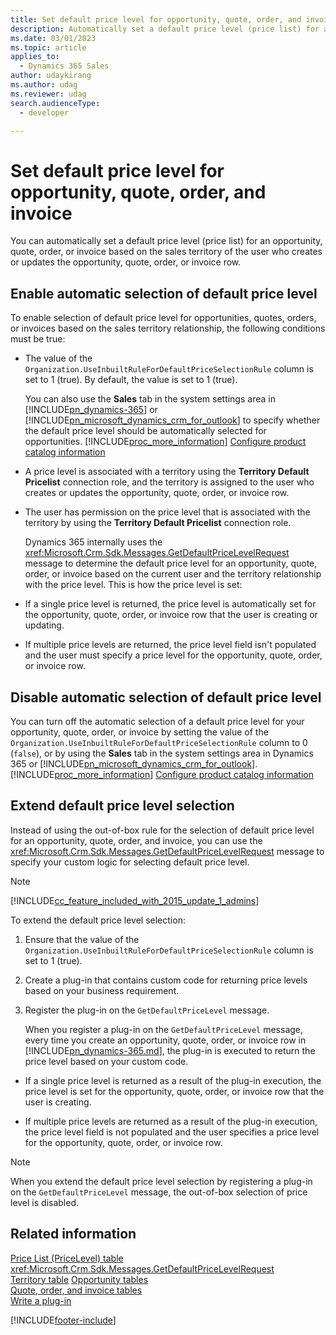 ```yaml
---
title: Set default price level for opportunity, quote, order, and invoice (Dynamics 365 Sales)
description: Automatically set a default price level (price list) for an opportunity, quote, order, or invoice based on the sales territory of the user who creates or updates that table.
ms.date: 03/01/2023
ms.topic: article
applies_to: 
  - Dynamics 365 Sales
author: udaykirang
ms.author: udag
ms.reviewer: udag
search.audienceType: 
  - developer

---
```

# Set default price level for opportunity, quote, order, and invoice

You can automatically set a default price level (price list) for an opportunity, quote, order, or invoice based on the sales territory of the user who creates or updates the opportunity, quote, order, or invoice row.  
  
<a name="Enable"></a>

## Enable automatic selection of default price level

 To enable selection of default price level for opportunities, quotes, orders, or invoices based on the sales territory relationship, the following conditions must be true:  
  
- The value of the `Organization.UseInbuiltRuleForDefaultPriceSelectionRule` column is set to 1 (true). By default, the value is set to 1 (true).  
  
   You can also use the **Sales** tab in the system settings area in [!INCLUDE[pn_dynamics-365](../../includes/pn-dynamics-365.md)] or [!INCLUDE[pn_microsoft_dynamics_crm_for_outlook](../../includes/pn-microsoft-dynamics-crm-for-outlook.md)] to specify whether the default price level should be automatically selected for opportunities. [!INCLUDE[proc_more_information](../../includes/proc-more-information.md)] [Configure product catalog information](/previous-versions/dynamicscrm-2016/administering-dynamics-365/dn832125(v=crm.8))  
  
- A price level is associated with a territory using the **Territory Default Pricelist** connection role, and the territory is assigned to the user who creates or updates the opportunity, quote, order, or invoice row.  
  
- The user has permission on the price level that is associated with the territory by using the **Territory Default Pricelist** connection role.  
  
  Dynamics 365 internally uses the <xref:Microsoft.Crm.Sdk.Messages.GetDefaultPriceLevelRequest> message to determine the default price level for an opportunity, quote, order, or invoice based on the current user and the territory relationship with the price level. This is how the price level is set:  
  
- If a single price level is returned, the price level is automatically set for the opportunity, quote, order, or invoice row that the user is creating or updating.  
  
- If multiple price levels are returned, the price level field isn't populated and the user must specify a price level for the opportunity, quote, order, or invoice row.  
  
<a name="Disable"></a>

## Disable automatic selection of default price level

You can turn off the automatic selection of a default price level for your opportunity, quote, order, or invoice by setting the value of the `Organization.UseInbuiltRuleForDefaultPriceSelectionRule` column to 0 (`false`), or by using the **Sales** tab in the system settings area in Dynamics 365 or [!INCLUDE[pn_microsoft_dynamics_crm_for_outlook](../../includes/pn-microsoft-dynamics-crm-for-outlook.md)]. [!INCLUDE[proc_more_information](../../includes/proc-more-information.md)] [Configure product catalog information](/previous-versions/dynamicscrm-2016/administering-dynamics-365/dn832125(v=crm.8))  
  
<a name="Extend"></a>

## Extend default price level selection

Instead of using the out-of-box rule for the selection of default price level for an opportunity, quote, order, and invoice, you can use the <xref:Microsoft.Crm.Sdk.Messages.GetDefaultPriceLevelRequest> message to specify your custom logic for selecting default price level.  
  
> [!NOTE]
> [!INCLUDE[cc_feature_included_with_2015_update_1_admins](../../includes/cc-feature-included-with-2015-update-1-admins.md)]  
  
 To extend the default price level selection:  
  
1. Ensure that the value of the `Organization.UseInbuiltRuleForDefaultPriceSelectionRule` column is set to 1 (true).  
  
2. Create a plug-in that contains custom code for returning price levels based on your business requirement.  
  
3. Register the plug-in on the `GetDefaultPriceLevel` message.  
  
   When you register a plug-in on the `GetDefaultPriceLevel` message, every time you create an opportunity, quote, order, or invoice row in [!INCLUDE[pn_dynamics-365.md](../../includes/pn-dynamics-365.md)], the plug-in is executed to return the price level based on your custom code.  
  
-   If a single price level is returned as a result of the plug-in execution, the price level is set for the opportunity, quote, order, or invoice row that the user is creating.  
  
-   If multiple price levels are returned as a result of the plug-in execution, the price level field is not populated and the user specifies a price level for the opportunity, quote, order, or invoice row.  
  
> [!NOTE]
>  When you extend the default price level selection by registering a plug-in on the `GetDefaultPriceLevel` message, the out-of-box selection of price level is disabled.  
  
## Related information

 [Price List (PriceLevel) table](../../developer/reference/entities/pricelevel.md)  
 <xref:Microsoft.Crm.Sdk.Messages.GetDefaultPriceLevelRequest>  
 [Territory table](/power-apps/developer/data-platform/reference/entities/territory) 
 [Opportunity tables](opportunity-entities.md)  
 [Quote, order, and invoice tables](quote-order-invoice-entities.md)  
 [Write a plug-in](/powerapps/developer/common-data-service/write-plug-in)


[!INCLUDE[footer-include](../../includes/footer-banner.md)]
